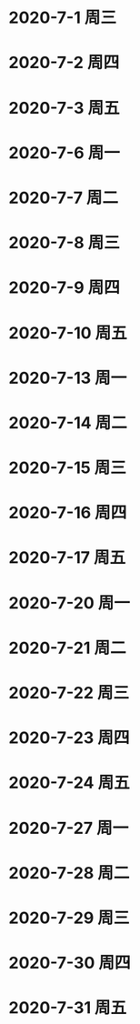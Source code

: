 # 2020-7-1 周三

# 2020-7-2 周四

# 2020-7-3 周五

# 2020-7-6 周一

# 2020-7-7 周二

# 2020-7-8 周三

# 2020-7-9 周四

# 2020-7-10 周五

# 2020-7-13 周一

# 2020-7-14 周二

# 2020-7-15 周三

# 2020-7-16 周四

# 2020-7-17 周五

# 2020-7-20 周一

# 2020-7-21 周二

# 2020-7-22 周三

# 2020-7-23 周四

# 2020-7-24 周五

# 2020-7-27 周一

# 2020-7-28 周二

# 2020-7-29 周三

# 2020-7-30 周四

# 2020-7-31 周五
